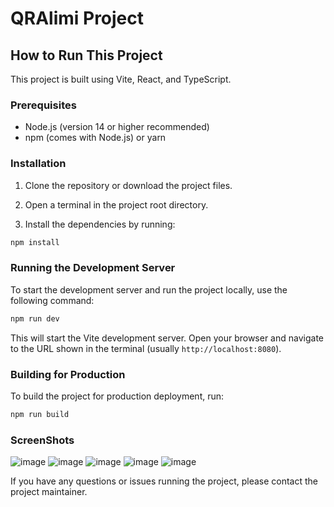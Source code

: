 # QRAlimi Project

## How to Run This Project

This project is built using Vite, React, and TypeScript.

### Prerequisites

- Node.js (version 14 or higher recommended)
- npm (comes with Node.js) or yarn

### Installation

1. Clone the repository or download the project files.

2. Open a terminal in the project root directory.

3. Install the dependencies by running:

```bash
npm install
```


### Running the Development Server

To start the development server and run the project locally, use the following command:

```bash
npm run dev
```


This will start the Vite development server. Open your browser and navigate to the URL shown in the terminal (usually `http://localhost:8080`).

### Building for Production

To build the project for production deployment, run:

```bash
npm run build
```
### ScreenShots

![image](https://github.com/user-attachments/assets/0a3cd9ad-c2ed-47e7-abae-0b86e3acf2cd)
![image](https://github.com/user-attachments/assets/608786d0-0af4-4262-a538-12fec3404b46)
![image](https://github.com/user-attachments/assets/5a008e0f-c449-4aba-8528-e444b048d125)
![image](https://github.com/user-attachments/assets/5732c860-f899-48c5-9618-ed09e47424e1)
![image](https://github.com/user-attachments/assets/bdef68f0-377d-42da-badc-d5092d1bd55f)




If you have any questions or issues running the project, please contact the project maintainer.

